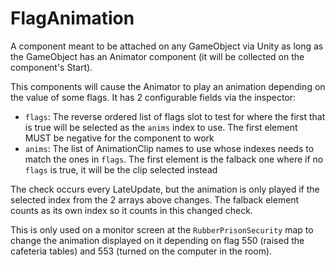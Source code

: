 # FlagAnimation
A component meant to be attached on any GameObject via Unity as long as the GameObject has an Animator component (it will be collected on the component's Start).

This components will cause the Animator to play an animation depending on the value of some flags. It has 2 configurable fields via the inspector:

- `flags`: The reverse ordered list of flags slot to test for where the first that is true will be selected as the `anims` index to use. The first element MUST be negative for the component to work
- `anims`: The list of AnimationClip names to use whose indexes needs to match the ones in `flags`. The first element is the falback one where if no `flags` is true, it will be the clip selected instead

The check occurs every LateUpdate, but the animation is only played if the selected index from the 2 arrays above changes. The falback element counts as its own index so it counts in this changed check.

This is only used on a monitor screen at the `RubberPrisonSecurity` map to change the animation displayed on it depending on flag 550 (raised the cafeteria tables) and 553 (turned on the computer in the room).
